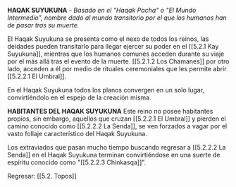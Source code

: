 
**HAQAK SUYUKUNA** - _Basado en el "Haqak Pacha" o "El Mundo Intermedio", nombre dado al mundo transitorio por el que los humanos han de pasar tras su muerte._

El Haqak Suyukuna se presenta como el nexo de todos los reinos, las deidades pueden transitarlo para llegar ejercer su poder en el [[5.2.1 Kay Suyukuna]], mientras que los humanos comunes acceden durante su viaje por el más allá tras el evento de la muerte. [[5.2.1.2 Los Chamanes]] por otro lado, acceden a él por medio de rituales ceremoniales que les permite abrir [[5.2.2.1 El Umbral]].

En el Haqak Suyukuna todos los planos convergen en un solo lugar, convirtiéndolo en el espejo de la creación misma.

**HABITANTES DEL HAQAK SUYUKUNA**
Este reino no posee habitantes propios, sin embargo, aquellos que cruzan [[5.2.2.1 El Umbral]] y pierden el camino conocido como [[5.2.2.2 La Senda]], se ven forzados a vagar por el vasto follaje característico del Haqak Suyukuna.

Los extraviados que pasan mucho tiempo buscando regresar a [[5.2.2.2 La Senda]] en el Haqak Suyukuna terminan convirtiéndose en una suerte de espíritu conocido como "[[5.2.2.3 Chinkasqa]]".


Regresar: [[5.2. Topos]]